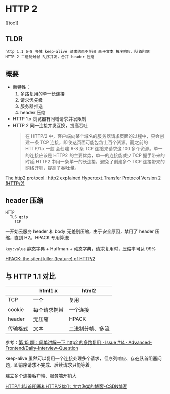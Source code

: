 # HTTP 2
[[toc]]

## TLDR

```
http 1.1 6-8 多域 keep-alive 请求结束不关闭 基于文本 按序响应、队首阻塞
HTTP 2 二进制分帧 乱序并发，合并 header 压缩
```

## 概要
- 新特性：
    1. 多路复用的单一长连接
    2. 请求优先级
    3. 服务器推送
    4. header 压缩
- HTTP 1.x 浏览器有同域请求并发限制
- HTTP 2 同一连接并发互换，提高吞吐
  > 在 HTTP/2 中，客户端向某个域名的服务器请求页面的过程中，只会创建一条 TCP 连接，即使这页面可能包含上百个资源。而之前的 HTTP/1.x 一般
  > 会创建 6-8 条 TCP 连接来请求这 100 多个资源。单一的连接应该是 HTTP2 的主要优势，单一的连接能减少 TCP 握手带来的时延
  > HTTP2 中用一条单一的长连接，避免了创建多个 TCP 连接带来的网络开销，提高了吞吐量。

[The http2 protocol · http2 explained](https://http2-explained.haxx.se/zh/part6)
[Hypertext Transfer Protocol Version 2 (HTTP/2)](https://httpwg.org/specs/rfc7540.html#intro)

## header 压缩

```
HTTP
  TLS gzip
    TCP
```

一开始云服务 header 和 body 无差别压缩，由于安全原因，禁用了 header 压缩，直到 H2。HPACK 专用算法

`key:value` 静态字典 + Huffman + 动态字典，请求复用时，压缩率可达 99%

[HPACK: the silent killer (feature) of HTTP/2](https://blog.cloudflare.com/hpack-the-silent-killer-feature-of-http-2/)

## 与 HTTP 1.1 对比
|          | html1.x      | html2    |
|----------|--------------|----------|
| TCP      | 一个         | 复用     |
| cookie   | 每个请求携带 | 一个连接 |
| header   | 无压缩       | HPACK    |
| 传输格式 | 文本         | 二进制分帧、多流 |


参考：[第 15 题：简单讲解一下 http2 的多路复用 · Issue #14 · Advanced-Frontend/Daily-Interview-Question](https://github.com/Advanced-Frontend/Daily-Interview-Question/issues/14)

keep-alive 虽然可以复用一个连接处理多个请求，但序列响应、存在队首阻塞问题，即前序请求不完成、后续请求只能等着。

建立多个连接客户端、服务端开销大

[HTTP/1.1队首阻塞和HTTP/2优化_大力海棠的博客-CSDN博客](https://blog.csdn.net/justinzengTM/article/details/105918883)

